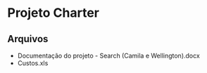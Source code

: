 # Projeto Charter 

## Arquivos

 - Documentação do projeto - Search (Camila e Wellington).docx
 - Custos.xls

